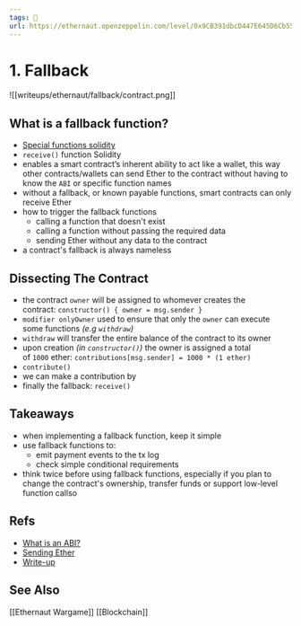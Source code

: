 ```yaml
---
tags: 🥷
url: https://ethernaut.openzeppelin.com/level/0x9CB391dbcD447E645D6Cb55dE6ca23164130D008
---
```


# 1. Fallback
![[writeups/ethernaut/fallback/contract.png]]

## What is a fallback function?
-   [Special functions solidity](https://docs.soliditylang.org/en/latest/contracts.html#special-functions)
-   `receive()` function Solidity
-   enables a smart contract’s inherent ability to act like a wallet, this way other contracts/wallets can send Ether to the contract without having to know the `ABI` or specific function names
-   without a fallback, or known payable functions, smart contracts can only receive Ether
-   how to trigger the fallback functions
	-   calling a function that doesn't exist
	-   calling a function without passing the required data
	-   sending Ether without any data to the contract
-   a contract's fallback is always nameless

## Dissecting The Contract
-   the contract `owner` will be assigned to whomever creates the contract: `constructor() { owner = msg.sender }`
-   `modifier onlyOwner` used to ensure that only the `owner` can execute some functions _(e.g `withdraw`)_
-   `withdraw` will transfer the entire balance of the contract to its owner
-   upon creation _(in `constructor()`)_ the owner is assigned a total of `1000` ether: `contributions[msg.sender] = 1000 * (1 ether)`
-   `contribute()`
-   we can make a contribution by
-   finally the fallback: `receive()`

## Takeaways
-   when implementing a fallback function, keep it simple
-   use fallback functions to:
    -   emit payment events to the tx log
    -   check simple conditional requirements
-   think twice before using fallback functions, especially if you plan to change the contract's ownership, transfer funds or support low-level function callso

## Refs
- [What is an ABI?](https://www.quicknode.com/guides/solidity/what-is-an-abi)
- [Sending Ether](https://solidity-by-example.org/sending-ether/)
- [Write-up](https://www.pauric.blog/How-To-Hack-Ethereum-Contracts-The-Easy-Way/)

## See Also
[[Ethernaut Wargame]]
[[Blockchain]]